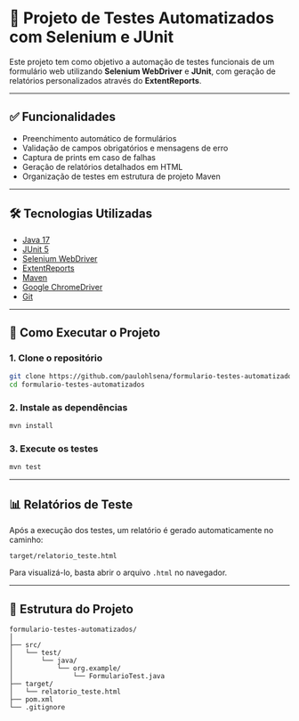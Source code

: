 # 🧪 Projeto de Testes Automatizados com Selenium e JUnit

Este projeto tem como objetivo a automação de testes funcionais de um formulário web utilizando **Selenium WebDriver** e **JUnit**, com geração de relatórios personalizados através do **ExtentReports**.

---

## ✅ Funcionalidades

- Preenchimento automático de formulários
- Validação de campos obrigatórios e mensagens de erro
- Captura de prints em caso de falhas
- Geração de relatórios detalhados em HTML
- Organização de testes em estrutura de projeto Maven

---

## 🛠️ Tecnologias Utilizadas

- [Java 17](https://www.oracle.com/java/technologies/javase/jdk17-archive-downloads.html)
- [JUnit 5](https://junit.org/junit5/)
- [Selenium WebDriver](https://www.selenium.dev/)
- [ExtentReports](https://extentreports.com/)
- [Maven](https://maven.apache.org/)
- [Google ChromeDriver](https://sites.google.com/a/chromium.org/chromedriver/)
- [Git](https://git-scm.com/)

---

## 🚀 Como Executar o Projeto

### 1. Clone o repositório

```bash
git clone https://github.com/paulohlsena/formulario-testes-automatizados.git
cd formulario-testes-automatizados
```

### 2. Instale as dependências

```bash
mvn install
```

### 3. Execute os testes

```bash
mvn test
```

---

## 📊 Relatórios de Teste

Após a execução dos testes, um relatório é gerado automaticamente no caminho:

```
target/relatorio_teste.html
```

Para visualizá-lo, basta abrir o arquivo `.html` no navegador.

---

## 📁 Estrutura do Projeto

```
formulario-testes-automatizados/
│
├── src/
│   └── test/
│       └── java/
│           └── org.example/
│               └── FormularioTest.java
├── target/
│   └── relatorio_teste.html
├── pom.xml
└── .gitignore
